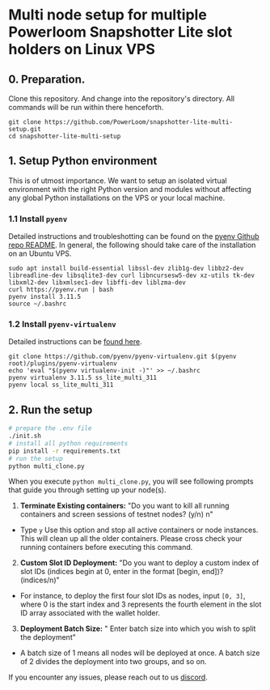 # Multi node setup for multiple Powerloom Snapshotter Lite slot holders on Linux VPS

## 0. Preparation.

Clone this repository. And change into the repository's directory. All commands will be run within there henceforth.

```
git clone https://github.com/PowerLoom/snapshotter-lite-multi-setup.git
cd snapshotter-lite-multi-setup
```

## 1. Setup Python environment

This is of utmost importance. We want to setup an isolated virtual environment with the right Python version and modules without affecting any global Python installations on the VPS or your local machine.

### 1.1 Install `pyenv`

Detailed instructions and troubleshotting can be found on the [pyenv Github repo README](https://github.com/pyenv/pyenv?tab=readme-ov-file#installation). In general, the following should take care of the installation on an Ubuntu VPS.

```
sudo apt install build-essential libssl-dev zlib1g-dev libbz2-dev libreadline-dev libsqlite3-dev curl libncursesw5-dev xz-utils tk-dev libxml2-dev libxmlsec1-dev libffi-dev liblzma-dev
curl https://pyenv.run | bash
pyenv install 3.11.5
source ~/.bashrc
```
### 1.2 Install `pyenv-virtualenv`

Detailed instructions can be [found here](https://github.com/pyenv/pyenv-virtualenv).

```
git clone https://github.com/pyenv/pyenv-virtualenv.git $(pyenv root)/plugins/pyenv-virtualenv
echo 'eval "$(pyenv virtualenv-init -)"' >> ~/.bashrc
pyenv virtualenv 3.11.5 ss_lite_multi_311
pyenv local ss_lite_multi_311
```

## 2. Run the setup

```bash
# prepare the .env file
./init.sh
# install all python requirements
pip install -r requirements.txt
# run the setup
python multi_clone.py
```
When you execute `python multi_clone.py`, you will see following prompts that guide you through setting up your node(s).

1. **Terminate Existing containers:** "Do you want to kill all running containers and screen sessions of testnet nodes? (y/n) n"

- Type `y` Use this option and stop all active containers or node instances. This will clean up all the older containers. Please cross check your running containers before executing this command. 

2. **Custom Slot ID Deployment:** "Do you want to deploy a custom index of slot IDs (indices begin at 0, enter in the format [begin, end])? (indices/n)"

- For instance, to deploy the first four slot IDs as nodes, input `[0, 3]`, where 0 is the start index and 3 represents the fourth element in the slot ID array associated with the wallet holder.

3. **Deployment Batch Size:** " Enter batch size into which you wish to split the deployment"

- A batch size of 1 means all nodes will be deployed at once. A batch size of 2 divides the deployment into two groups, and so on.

If you encounter any issues, please reach out to us [discord](https://discord.com/invite/powerloom).